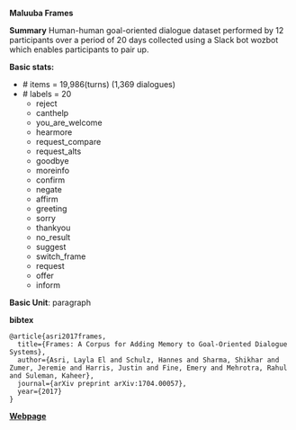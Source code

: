 **Maluuba Frames**

**Summary**
Human-human goal-oriented dialogue dataset performed by 12 participants over a period of 20 days collected using a Slack bot wozbot which enables participants to pair up.



**Basic stats:**

+ \# items = 19,986(turns) (1,369 dialogues)
+ \# labels = 20
    - reject
    - canthelp
    - you_are_welcome
    - hearmore
    - request_compare
    - request_alts
    - goodbye
    - moreinfo
    - confirm
    - negate
    - affirm
    - greeting
    - sorry
    - thankyou
    - no_result
    - suggest
    - switch_frame
    - request
    - offer
    - inform

**Basic Unit**: paragraph

**bibtex**
```
@article{asri2017frames,
  title={Frames: A Corpus for Adding Memory to Goal-Oriented Dialogue Systems},
  author={Asri, Layla El and Schulz, Hannes and Sharma, Shikhar and Zumer, Jeremie and Harris, Justin and Fine, Emery and Mehrotra, Rahul and Suleman, Kaheer},
  journal={arXiv preprint arXiv:1704.00057},
  year={2017}
}
```

[**Webpage**](https://datasets.maluuba.com/Frames/)



